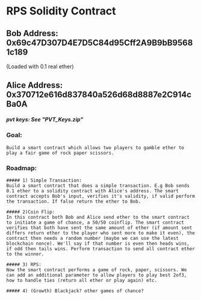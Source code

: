# RPS Solidity Contract

## Bob Address: 0x69c47D307D4E7D5C84d95Cff2A9B9bB95681c189
(Loaded with 0.1 real ether)

## Alice Address: 0x370712e616d837840a526d68d8887e2C914cBa0A

##### pvt keys: See "PVT_Keys.zip"

### Goal:

	Build a smart contract which allows two players to gamble ether to play a fair game of rock paper scissors. 

### Roadmap:

	##### 1) Simple Transaction:
	Build a smart contract that does a simple transaction. E.g Bob sends 0.1 ether to a solidity contract with Alice's address. The smart contract accepts Bob's input, verifies it's validity, if valid perform the transaction. If false return the ether to Bob.

	##### 2)Coin Flip:
	In this contract both Bob and Alice send ether to the smart contract to initiate a game of chance, a 50/50 coinflip. The smart contract verifies that both have sent the same amount of ether (if amount sent differs return ether to the player who sent more to make it even), the contract then needs a random number (maybe we can use the latest blockchain nonce). We'll say if that number is even then heads wins, if odd then tails wins. Perform transaction to send all contract ether to the winner.

	##### 3) RPS:
	Now the smart contract performs a game of rock, paper, scissors. We can add an additional parameter to allow players to play best 2of3, how to handle ties (return all ether or play again) etc.

	##### 4) (Growth) Blackjack? other games of chance?


